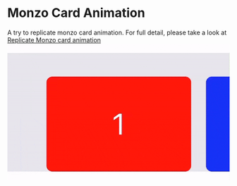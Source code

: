# Monzo Card Animation
A try to replicate monzo card animation. For full detail, please take a look at [Replicate Monzo card animation](https://nhatquangz.github.io/replicatate-monzo-card-animation)
![result](https://raw.githubusercontent.com/nhatquangz/monzo-card-animation/master/final-result.gif)

